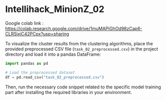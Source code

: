 # Intellihack_MinionZ_02

Google colab link : https://colab.research.google.com/drive/1muMAPiGhOd98zCap6-CLRSjxjC42PCpx?usp=sharing

To visualize the cluster results from the clustering algorithms, place the provided preprocessed CSV file (`task_02_preprocessed.csv`) in the project directory and load it into a pandas DataFrame:

```python
import pandas as pd

# Load the preprocessed dataset
df = pd.read_csv("task_02_preprocessed.csv")
```

Then, run the necessary code snippet related to the specific model training part after installing the required libraries in your environment.
